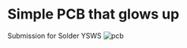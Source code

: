 # Simple PCB that glows up
Submission for Solder YSWS
![pcb](https://github.com/user-attachments/assets/bbc519e3-7a45-4786-89bd-cb6267b1e0e7)
